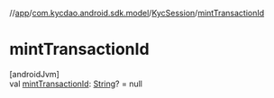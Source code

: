 //[app](../../../index.md)/[com.kycdao.android.sdk.model](../index.md)/[KycSession](index.md)/[mintTransactionId](mint-transaction-id.md)

# mintTransactionId

[androidJvm]\
val [mintTransactionId](mint-transaction-id.md): [String](https://kotlinlang.org/api/latest/jvm/stdlib/kotlin/-string/index.html)? = null
